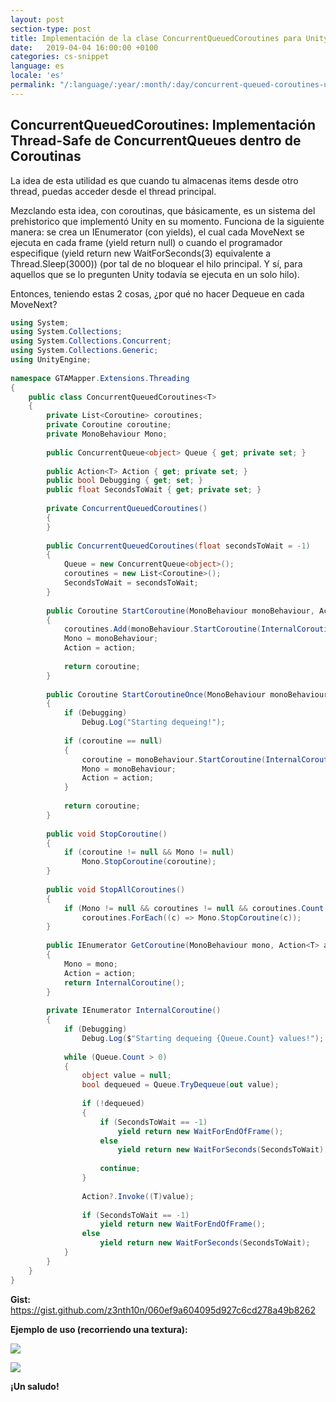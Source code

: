 ```yaml
---
layout: post
section-type: post
title: Implementación de la clase ConcurrentQueuedCoroutines para Unity3D
date:   2019-04-04 16:00:00 +0100
categories: cs-snippet
language: es
locale: 'es'
permalink: "/:language/:year/:month/:day/concurrent-queued-coroutines-unity3d-impl.html"
---
```


## ConcurrentQueuedCoroutines: Implementación Thread-Safe de ConcurrentQueues dentro de Coroutinas

La idea de esta utilidad es que cuando tu almacenas items desde otro thread, puedas acceder desde el thread principal.

Mezclando esta idea, con coroutinas, que básicamente, es un sistema del prehistorico que implementó Unity en su momento. Funciona de la siguiente manera: se crea un IEnumerator (con yields), el cual cada MoveNext se ejecuta en cada frame (yield return null) o cuando el programador especifique (yield return new WaitForSeconds(3) equivalente a Thread.Sleep(3000)) (por tal de no bloquear el hilo principal. Y sí, para aquellos que se lo pregunten Unity todavía se ejecuta en un solo hilo).

Entonces, teniendo estas 2 cosas, ¿por qué no hacer Dequeue en cada MoveNext?

```csharp
using System;
using System.Collections;
using System.Collections.Concurrent;
using System.Collections.Generic;
using UnityEngine;
 
namespace GTAMapper.Extensions.Threading
{
    public class ConcurrentQueuedCoroutines<T>
    {
        private List<Coroutine> coroutines;
        private Coroutine coroutine;
        private MonoBehaviour Mono;
 
        public ConcurrentQueue<object> Queue { get; private set; }
 
        public Action<T> Action { get; private set; }
        public bool Debugging { get; set; }
        public float SecondsToWait { get; private set; }
 
        private ConcurrentQueuedCoroutines()
        {
        }
 
        public ConcurrentQueuedCoroutines(float secondsToWait = -1)
        {
            Queue = new ConcurrentQueue<object>();
            coroutines = new List<Coroutine>();
            SecondsToWait = secondsToWait;
        }
 
        public Coroutine StartCoroutine(MonoBehaviour monoBehaviour, Action<T> action)
        {
            coroutines.Add(monoBehaviour.StartCoroutine(InternalCoroutine()));
            Mono = monoBehaviour;
            Action = action;
 
            return coroutine;
        }
 
        public Coroutine StartCoroutineOnce(MonoBehaviour monoBehaviour, Action<T> action)
        {
            if (Debugging)
                Debug.Log("Starting dequeing!");
 
            if (coroutine == null)
            {
                coroutine = monoBehaviour.StartCoroutine(InternalCoroutine());
                Mono = monoBehaviour;
                Action = action;
            }
 
            return coroutine;
        }
 
        public void StopCoroutine()
        {
            if (coroutine != null && Mono != null)
                Mono.StopCoroutine(coroutine);
        }
 
        public void StopAllCoroutines()
        {
            if (Mono != null && coroutines != null && coroutines.Count > 0)
                coroutines.ForEach((c) => Mono.StopCoroutine(c));
        }
 
        public IEnumerator GetCoroutine(MonoBehaviour mono, Action<T> action)
        {
            Mono = mono;
            Action = action;
            return InternalCoroutine();
        }
 
        private IEnumerator InternalCoroutine()
        {
            if (Debugging)
                Debug.Log($"Starting dequeing {Queue.Count} values!");
 
            while (Queue.Count > 0)
            {
                object value = null;
                bool dequeued = Queue.TryDequeue(out value);
 
                if (!dequeued)
                {
                    if (SecondsToWait == -1)
                        yield return new WaitForEndOfFrame();
                    else
                        yield return new WaitForSeconds(SecondsToWait);
 
                    continue;
                }
 
                Action?.Invoke((T)value);
 
                if (SecondsToWait == -1)
                    yield return new WaitForEndOfFrame();
                else
                    yield return new WaitForSeconds(SecondsToWait);
            }
        }
    }
}
```

**Gist:** https://gist.github.com/z3nth10n/060ef9a604095d927c6cd278a49b8262

**Ejemplo de uso (recorriendo una textura):**

![](https://i.imgur.com/ekIIGrO.gif)

![](https://i.imgur.com/wX0sTIe.gif)

**¡Un saludo!**